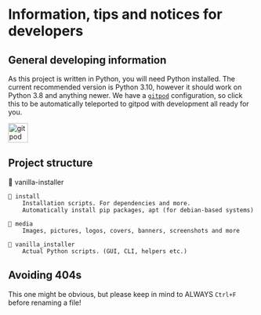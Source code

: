 # Information, tips and notices for developers

## General developing information

As this project is written in Python, you will need Python installed. The current recommended version is Python 3.10, however it should work on Python 3.8 and anything newer.
We have a [`gitpod`](https://gitpod.io) configuration, so click this to be automatically teleported to gitpod with development all ready for you.

<a href="https://gitpod.io#https://github.com/Fabulously-Optimized/vanilla-installer"><img alt="gitpod" height="40" src="https://cdn.jsdelivr.net/npm/@intergrav/devins-badges@2/assets/compact/supported/gitpod_vector.svg"></a>

## Project structure

📂 vanilla-installer

    📂 install
        Installation scripts. For dependencies and more.
        Automatically install pip packages, apt (for debian-based systems)

    📂 media
        Images, pictures, logos, covers, banners, screenshots and more

    📂 vanilla_installer
        Actual Python scripts. (GUI, CLI, helpers etc.)

## Avoiding 404s

This one might be obvious, but please keep in mind to ALWAYS `Ctrl+F` before renaming a file!
